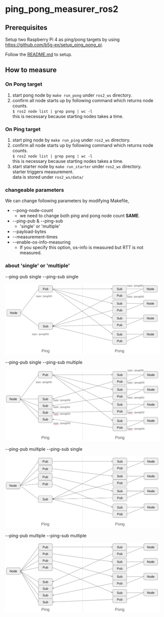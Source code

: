 # ping_pong_measurer_ros2

## Prerequisites

Setup two Raspberry Pi 4 as ping/pong targets by using https://github.com/b5g-ex/setup_ping_pong_pi.

Follow the [README.md](https://github.com/b5g-ex/setup_ping_pong_pi/blob/main/README.md) to setup.

## How to measure

### On Pong target

1. start pong node by `make run_pong` under `ros2_ws` directory.
2. confirm all node starts up by following command which returns node counts.  
   `$ ros2 node list | grep pong | wc -l`  
   this is necessary because starting nodes takes a time.

### On Ping target

1. start ping node by `make run_ping` under `ros2_ws` directory.
2. confirm all node starts up by following command which returns node counts.  
   `$ ros2 node list | grep pong | wc -l`  
   this is necessary because starting nodes takes a time.
3. start starter node by `make run_starter` under `ros2_ws` directory.  
   starter triggers measurement.  
   data is stored under `ros2_ws/data/`

### changeable parameters

We can change following parameters by modifying Makefile,

- --pong-node-count
  - we need to change both ping and pong node count **SAME**.
- --ping-pub & --ping-sub
  - 'single' or 'multiple'
- --payload-bytes
- --measurement-times
- --enable-os-info-measuring
  - If you specify this option, os-info is measured but RTT is not measured.

### about 'single' or 'multiple'

--ping-pub single --ping-sub single

<img src="assets/ping-pub-single_ping-sub-single.png" width="500">

--ping-pub single --ping-sub multiple

<img src="assets/ping-pub-single_ping-sub-multiple.png" width="500">

--ping-pub multiple --ping-sub single

<img src="assets/ping-pub-multiple_ping-sub-single.png" width="500">

--ping-pub multiple --ping-sub multiple

<img src="assets/ping-pub-multiple_ping-sub-multiple.png" width="500">
